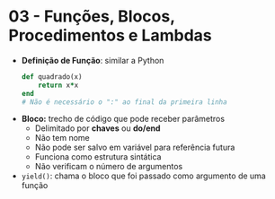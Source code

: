 # 03 - Funções, Blocos, Procedimentos e Lambdas
* **Definição de Função**: similar a Python
    ```ruby
    def quadrado(x)
        return x*x
    end
    # Não é necessário o ":" ao final da primeira linha
    ```
* **Bloco:** trecho de código que pode receber parâmetros
    * Delimitado por **chaves** ou **do/end**
    * Não tem nome
    * Não pode ser salvo em variável para referência futura
    * Funciona como estrutura sintática
    * Não verificam o número de argumentos
* `yield()`: chama o bloco que foi passado como argumento de uma função